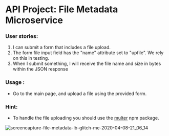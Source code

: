 
# API Project: File Metadata Microservice

###    User stories:
1. I can submit a form that includes a file upload.
2. The form file input field has the "name" attribute set to "upfile". We rely on this in testing.
3. When I submit something, I will receive the file name and size in bytes within the JSON response

### Usage :
* Go to the main page, and upload a file using the provided form.

### Hint:
* To handle the file uploading you should use the [multer](https://www.npmjs.com/package/multer) npm package.

![screencapture-file-metadata-lb-glitch-me-2020-04-08-21_06_14](https://user-images.githubusercontent.com/58770446/78823424-f34e9180-79dc-11ea-8328-151935f21436.png)